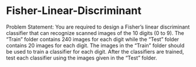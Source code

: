# Fisher-Linear-Discriminant
Problem Statement:
You are required to design a Fisher’s linear discriminant classifier that can recognize scanned images of the 10 digits (0 to 9). 
The “Train” folder contains 240 images for each digit while the “Test” folder contains 20 images for each digit. 
The images in the “Train” folder should be used to train a classifier for each digit.
After the classifiers are trained, test each classifier using the images given in the “Test” folder.
